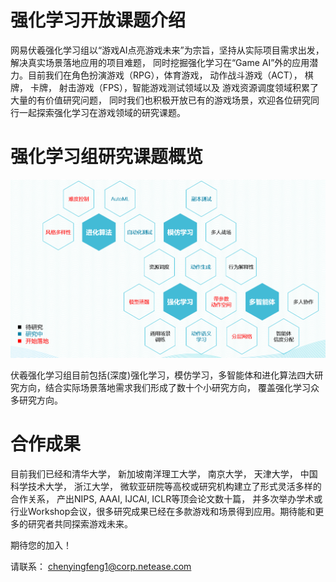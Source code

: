 # 强化学习开放课题介绍

网易伏羲强化学习组以“游戏AI点亮游戏未来”为宗旨，坚持从实际项目需求出发， 解决真实场景落地应用的项目难题， 同时挖掘强化学习在“Game AI”外的应用潜力。目前我们在角色扮演游戏（RPG），体育游戏， 动作战斗游戏（ACT）， 棋牌， 卡牌， 射击游戏（FPS），智能游戏测试领域以及 游戏资源调度领域积累了大量的有价值研究问题， 同时我们也积极开放已有的游戏场景，欢迎各位研究同行一起探索强化学习在游戏领域的研究课题。

# 强化学习组研究课题概览

![&#22270;&#49;&#46;&#32;&#20239;&#32690;&#24378;&#21270;&#23398;&#20064;&#30740;&#31350;&#35838;&#39064;&#27010;&#35272;](../.assets/research-topic.png)

伏羲强化学习组目前包括(深度)强化学习，模仿学习，多智能体和进化算法四大研究方向，结合实际场景落地需求我们形成了数十个小研究方向， 覆盖强化学习众多研究方向。

# 合作成果

目前我们已经和清华大学， 新加坡南洋理工大学， 南京大学， 天津大学， 中国科学技术大学， 浙江大学， 微软亚研院等高校或研究机构建立了形式灵活多样的合作关系， 产出NIPS, AAAI, IJCAI, ICLR等顶会论文数十篇， 并多次举办学术或行业Workshop会议，很多研究成果已经在多款游戏和场景得到应用。期待能和更多的研究者共同探索游戏未来。

期待您的加入！ 

请联系：
chenyingfeng1@corp.netease.com